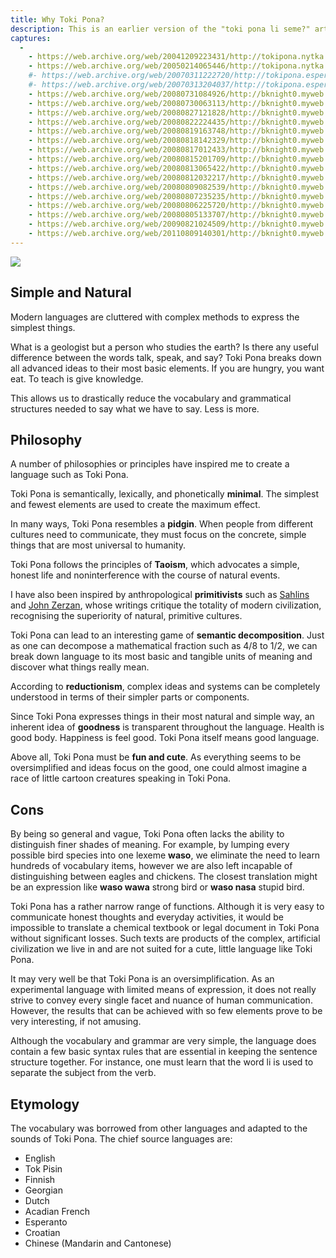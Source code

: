 ```yaml
---
title: Why Toki Pona?
description: This is an earlier version of the "toki pona li seme?" article which Sonja wrote for tokipona.org.
captures:
  -
    - https://web.archive.org/web/20041209223431/http://tokipona.nytka.org:80/about/why.html
    - https://web.archive.org/web/20050214065446/http://tokipona.nytka.org:80/about/why.html
    #- https://web.archive.org/web/20070311222720/http://tokipona.esperanto-jeunes.org:80/about/why.html
    #- https://web.archive.org/web/20070313204037/http://tokipona.esperanto-jeunes.org:80/about/why.html
    - https://web.archive.org/web/20080731084926/http://bknight0.myweb.uga.edu:80/toki/about/why.html
    - https://web.archive.org/web/20080730063113/http://bknight0.myweb.uga.edu:80/toki/about/why.html
    - https://web.archive.org/web/20080827121828/http://bknight0.myweb.uga.edu:80/toki/about/why.html
    - https://web.archive.org/web/20080822224435/http://bknight0.myweb.uga.edu:80/toki/about/why.html
    - https://web.archive.org/web/20080819163748/http://bknight0.myweb.uga.edu:80/toki/about/why.html
    - https://web.archive.org/web/20080818142329/http://bknight0.myweb.uga.edu:80/toki/about/why.html
    - https://web.archive.org/web/20080817012433/http://bknight0.myweb.uga.edu:80/toki/about/why.html
    - https://web.archive.org/web/20080815201709/http://bknight0.myweb.uga.edu:80/toki/about/why.html
    - https://web.archive.org/web/20080813065422/http://bknight0.myweb.uga.edu:80/toki/about/why.html
    - https://web.archive.org/web/20080812032217/http://bknight0.myweb.uga.edu:80/toki/about/why.html
    - https://web.archive.org/web/20080809082539/http://bknight0.myweb.uga.edu:80/toki/about/why.html
    - https://web.archive.org/web/20080807235235/http://bknight0.myweb.uga.edu:80/toki/about/why.html
    - https://web.archive.org/web/20080806225720/http://bknight0.myweb.uga.edu:80/toki/about/why.html
    - https://web.archive.org/web/20080805133707/http://bknight0.myweb.uga.edu:80/toki/about/why.html
    - https://web.archive.org/web/20090821024509/http://bknight0.myweb.uga.edu:80/toki/about/why.html
    - https://web.archive.org/web/20110809140301/http://bknight0.myweb.uga.edu:80/toki/about/why.html
---
```


![](/images/Sonja/why.jpg)

## Simple and Natural
Modern languages are cluttered with complex methods to express the simplest things.

What is a geologist but a person who studies the earth? Is there any useful difference between the words talk, speak, and say? Toki Pona breaks down all advanced ideas to their most basic elements. If you are hungry, you want eat. To teach is give knowledge.

This allows us to drastically reduce the vocabulary and grammatical structures needed to say what we have to say. Less is more.

 
## Philosophy
A number of philosophies or principles have inspired me to create a language such as Toki Pona.

Toki Pona is semantically, lexically, and phonetically **minimal**. The simplest and fewest elements are used to create the maximum effect.

In many ways, Toki Pona resembles a **pidgin**. When people from different cultures need to communicate, they must focus on the concrete, simple things that are most universal to humanity.

Toki Pona follows the principles of **Taoism**, which advocates a simple, honest life and noninterference with the course of natural events.

I have also been inspired by anthropological **primitivists** such as [Sahlins](https://web.archive.org/web/20041209223431/http://www.primitivism.com/original-affluent.htm) and [John Zerzan](https://web.archive.org/web/20041209223431/http://www.primitivism.com/future-primitive.htm), whose writings critique the totality of modern civilization, recognising the superiority of natural, primitive cultures.

Toki Pona can lead to an interesting game of **semantic decomposition**. Just as one can decompose a mathematical fraction such as 4/8 to 1/2, we can break down language to its most basic and tangible units of meaning and discover what things really mean.

According to **reductionism**, complex ideas and systems can be completely understood in terms of their simpler parts or components.

Since Toki Pona expresses things in their most natural and simple way, an inherent idea of **goodness** is transparent throughout the language. Health is good body. Happiness is feel good. Toki Pona itself means good language.

Above all, Toki Pona must be **fun and cute**. As everything seems to be oversimplified and ideas focus on the good, one could almost imagine a race of little cartoon creatures speaking in Toki Pona.

 

## Cons
By being so general and vague, Toki Pona often lacks the ability to distinguish finer shades of meaning. For example, by lumping every possible bird species into one lexeme **waso**, we eliminate the need to learn hundreds of vocabulary items, however we are also left incapable of distinguishing between eagles and chickens. The closest translation might be an expression like **waso wawa** strong bird or **waso nasa** stupid bird.

Toki Pona has a rather narrow range of functions. Although it is very easy to communicate honest thoughts and everyday activities, it would be impossible to translate a chemical textbook or legal document in Toki Pona without significant losses. Such texts are products of the complex, artificial civilization we live in and are not suited for a cute, little language like Toki Pona.

It may very well be that Toki Pona is an oversimplification. As an experimental language with limited means of expression, it does not really strive to convey every single facet and nuance of human communication. However, the results that can be achieved with so few elements prove to be very interesting, if not amusing.

Although the vocabulary and grammar are very simple, the language does contain a few basic syntax rules that are essential in keeping the sentence structure together. For instance, one must learn that the word li is used to separate the subject from the verb.

 

## Etymology
The vocabulary was borrowed from other languages and adapted to the sounds of Toki Pona. The chief source languages are:

- English  
- Tok Pisin  
- Finnish  
- Georgian  
- Dutch  
- Acadian French  
- Esperanto  
- Croatian  
- Chinese (Mandarin and Cantonese)

